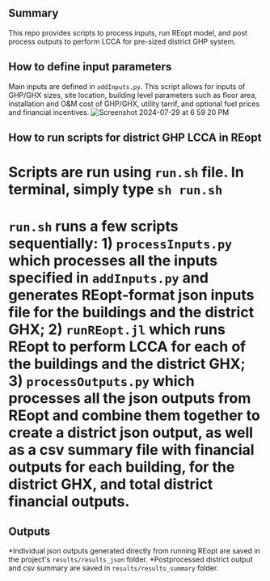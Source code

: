 ## Summary
This repo provides scripts to process inputs, run REopt model, and post process outputs to perform LCCA for pre-sized district GHP system.

## How to define input parameters
Main inputs are defined in `addInputs.py`. This script allows for inputs of GHP/GHX sizes, site location, building level parameters such as floor area, installation and O&M cost of GHP/GHX, utility tarrif, and optional fuel prices and financial incentives.
![Screenshot 2024-07-29 at 6 59 20 PM](https://github.com/user-attachments/assets/366b7ba7-342d-4a38-a018-12cf1ef9f6e1)

## How to run scripts for district GHP LCCA in REopt
# Scripts are run using `run.sh` file. In terminal, simply type `sh run.sh`
# `run.sh` runs a few scripts sequentially: 1) `processInputs.py` which processes all the inputs specified in `addInputs.py` and generates REopt-format json inputs file for the buildings and the district GHX; 2) `runREopt.jl` which runs REopt to perform LCCA for each of the buildings and the district GHX; 3) `processOutputs.py` which processes all the json outputs from REopt and combine them together to create a district json output, as well as a csv summary file with financial outputs for each building, for the district GHX, and total district financial outputs.

## Outputs
*Individual json outputs generated directly from running REopt are saved in the project's `results/results_json` folder.
*Postprocessed district output and csv summary are saved in `results/results_summary` folder.


